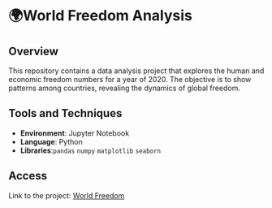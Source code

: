 # 🌍World Freedom Analysis

## Overview
This repository contains a data analysis project that explores the human and economic freedom numbers for a year of 2020. The objective is to show patterns among countries, revealing the dynamics of global freedom.

## Tools and Techniques
- **Environment**: Jupyter Notebook
- **Language**: Python
- **Libraries**:`pandas` `numpy` `matplotlib` `seaborn`

## Access
Link to the project: [World Freedom](https://github.com/MantasTech/World-Freedom/blob/main/world_freedom_eda.ipynb)
